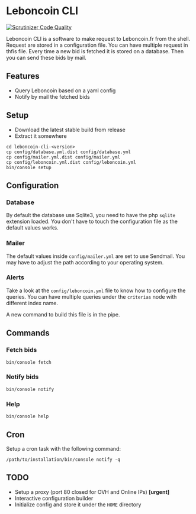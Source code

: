 # Leboncoin CLI

[![Scrutinizer Code Quality](https://scrutinizer-ci.com/g/luxifer/leboncoin-cli/badges/quality-score.png?b=master)](https://scrutinizer-ci.com/g/luxifer/leboncoin-cli/?branch=master)

Leboncoin CLI is a software to make request to Leboncoin.fr from the shell. Request are stored in a configuration file. You can have multiple request in thfis file. Every time a new bid is fetched it is stored on a database. Then you can send these bids by mail.

## Features

* Query Leboncoin based on a yaml config
* Notify by mail the fetched bids

## Setup

* Download the latest stable build from release
* Extract it somewhere

```
cd leboncoin-cli-<version>
cp config/database.yml.dist config/database.yml
cp config/mailer.yml.dist config/mailer.yml
cp config/leboncoin.yml.dist config/leboncoin.yml
bin/console setup
```

## Configuration

### Database

By default the database use Sqlite3, you need to have the php `sqlite` extension loaded. You don't have to touch the configuration file as the default values works.

### Mailer

The default values inside `config/mailer.yml` are set to use Sendmail. You may have to adjust the path according to your operating system.

### Alerts

Take a look at the `config/leboncoin.yml` file to know how to configure the queries. You can have multiple queries under the `criterias` node with different index name.

A new command to build this file is in the pipe.

## Commands

### Fetch bids

```
bin/console fetch
```

### Notify bids

```
bin/console notify
```

### Help

```
bin/console help
```

## Cron

Setup a cron task with the following command:

```
/path/to/installation/bin/console notify -q
```

## TODO

* Setup a proxy (port 80 closed for OVH and Online IPs) **[urgent]**
* Interactive configuration builder
* Initialize config and store it under the `HOME` directory
